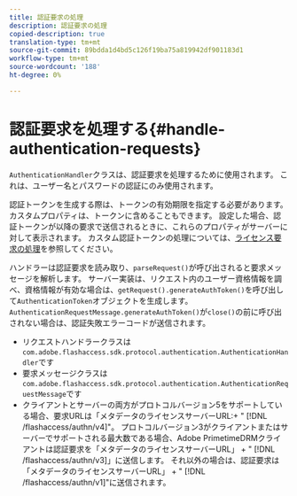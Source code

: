 ```yaml
---
title: 認証要求の処理
description: 認証要求の処理
copied-description: true
translation-type: tm+mt
source-git-commit: 89bdda1d4bd5c126f19ba75a819942df901183d1
workflow-type: tm+mt
source-wordcount: '188'
ht-degree: 0%

---
```



# 認証要求を処理する{#handle-authentication-requests}

`AuthenticationHandler`クラスは、認証要求を処理するために使用されます。 これは、ユーザー名とパスワードの認証にのみ使用されます。

認証トークンを生成する際は、トークンの有効期限を指定する必要があります。 カスタムプロパティは、トークンに含めることもできます。 設定した場合、認証トークンが以降の要求で送信されるときに、これらのプロパティがサーバーに対して表示されます。 カスタム認証トークンの処理については、[ライセンス要求の処理](../../protecting-content/implementing-the-license-server/handling-license-reqs/license-handling-classes.md)を参照してください。

ハンドラーは認証要求を読み取り、`parseRequest()`が呼び出されると要求メッセージを解析します。 サーバー実装は、リクエスト内のユーザー資格情報を調べ、資格情報が有効な場合は、`getRequest().generateAuthToken()`を呼び出して`AuthenticationToken`オブジェクトを生成します。 `AuthenticationRequestMessage.generateAuthToken()`が`close()`の前に呼び出されない場合は、認証失敗エラーコードが送信されます。

* リクエストハンドラークラスは`com.adobe.flashaccess.sdk.protocol.authentication.AuthenticationHandler`です
* 要求メッセージクラスは`com.adobe.flashaccess.sdk.protocol.authentication.AuthenticationRequestMessage`です
* クライアントとサーバーの両方がプロトコルバージョン5をサポートしている場合、要求URLは「メタデータのライセンスサーバーURL:+ &quot; [!DNL /flashaccess/authn/v4]&quot;。 プロトコルバージョン3がクライアントまたはサーバーでサポートされる最大数である場合、Adobe PrimetimeDRMクライアントは認証要求を「メタデータのライセンスサーバーURL」 + &quot; [!DNL /flashaccess/authn/v3]」に送信します。 それ以外の場合は、認証要求は「メタデータのライセンスサーバーURL」 + &quot; [!DNL /flashaccess/authn/v1]&quot;に送信されます。

